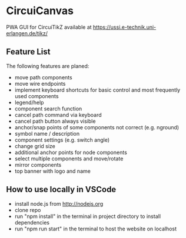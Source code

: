 
# CircuiCanvas

PWA GUI for CircuiTikZ available at https://ussi.e-technik.uni-erlangen.de/tikz/

## Feature List

The following features are planed:

* move path components
* move wire endpoints
* implement keyboard shortcuts for basic control and most frequently used components
* legend/help
* component search function
* cancel path command via keyboard
* cancel path button always visible
* anchor/snap points of some components not correct (e.g. nground)
* symbol name / description
* component settings (e.g. switch angle)
* change grid size
* additional anchor points for node components
* select multiple components and move/rotate
* mirror components
* top banner with logo and name

## How to use locally in VSCode

* install node.js from http://nodejs.org
* clone repo
* run "npm install" in the terminal in project directory to install dependencies
* run "npm run start" in the terminal to host the website on localhost
